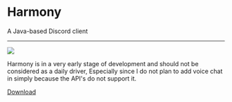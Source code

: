 # Harmony
A Java-based Discord client
<hr>
<img src=http://i.imgur.com/VUpAM9P.png></img>

Harmony is in a very early stage of development and should not be considered as a daily driver, Especially since I do not plan to add 
voice chat in simply because the API's do not support it. 

[Download](Harmony-0.0.2.jar)
